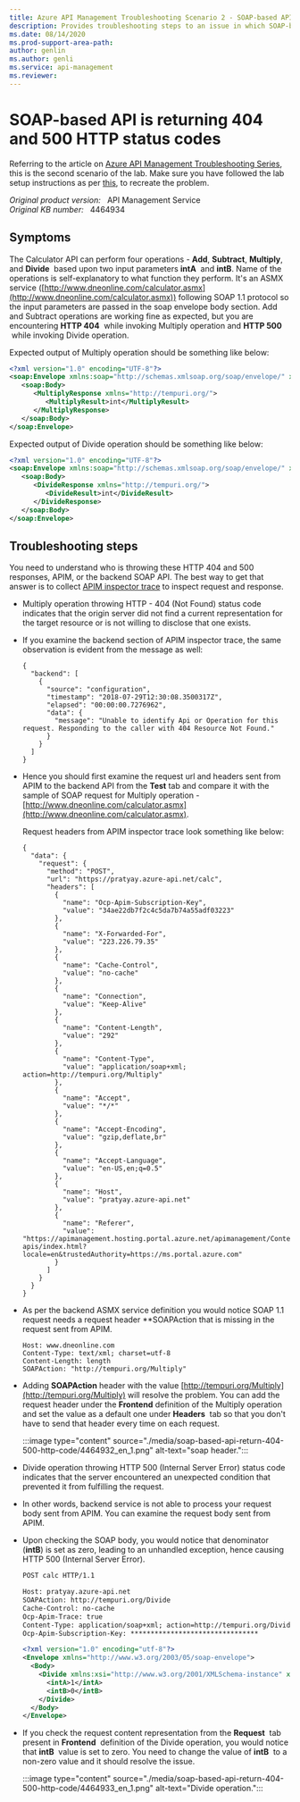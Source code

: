 ```yaml
---
title: Azure API Management Troubleshooting Scenario 2 - SOAP-based API returning 404 and 500 HTTP status codes
description: Provides troubleshooting steps to an issue in which SOAP-based API is returning 404 and 500 HTTP status codes
ms.date: 08/14/2020
ms.prod-support-area-path: 
author: genlin
ms.author: genli
ms.service: api-management
ms.reviewer: 
---
```

# SOAP-based API is returning 404 and 500 HTTP status codes

Referring to the article on [Azure API Management Troubleshooting Series](apim-troubleshooting-series.md), this is the second scenario of the lab. Make sure you have followed the lab setup instructions as per [this](https://github.com/prchanda/apimlab), to recreate the problem.

_Original product version:_ &nbsp; API Management Service  
_Original KB number:_ &nbsp; 4464934

## Symptoms

The Calculator API can perform four operations - **Add**, **Subtract**, **Multiply**, and **Divide**  based upon two input parameters **intA**  and **intB**. Name of the operations is self-explanatory to what function they perform. It's an ASMX service ([http://www.dneonline.com/calculator.asmx](http://www.dneonline.com/calculator.asmx)) following SOAP 1.1 protocol so the input parameters are passed in the soap envelope body section. Add and Subtract operations are working fine as expected, but you are encountering **HTTP 404**  while invoking Multiply operation and **HTTP 500**  while invoking Divide operation.

Expected output of Multiply operation should be something like below:

```xml
<?xml version="1.0" encoding="UTF-8"?>
<soap:Envelope xmlns:soap="http://schemas.xmlsoap.org/soap/envelope/" xmlns:xsd="http://www.w3.org/2001/XMLSchema" xmlns:xsi="http://www.w3.org/2001/XMLSchema-instance">
   <soap:Body>
      <MultiplyResponse xmlns="http://tempuri.org/">
         <MultiplyResult>int</MultiplyResult>
      </MultiplyResponse>
   </soap:Body>
</soap:Envelope>
```

Expected output of Divide operation should be something like below:

```xml
<?xml version="1.0" encoding="UTF-8"?>
<soap:Envelope xmlns:soap="http://schemas.xmlsoap.org/soap/envelope/" xmlns:xsd="http://www.w3.org/2001/XMLSchema" xmlns:xsi="http://www.w3.org/2001/XMLSchema-instance">
   <soap:Body>
      <DivideResponse xmlns="http://tempuri.org/">
         <DivideResult>int</DivideResult>
      </DivideResponse>
   </soap:Body>
</soap:Envelope>
```

## Troubleshooting steps

You need to understand who is throwing these HTTP 404 and 500 responses, APIM, or the backend SOAP API. The best way to get that answer is to collect [APIM inspector trace](/azure/api-management/api-management-howto-api-inspector) to inspect request and response.

- Multiply operation throwing HTTP - 404 (Not Found) status code indicates that the origin server did not find a current representation for the target resource or is not willing to disclose that one exists.
- If you examine the backend section of APIM inspector trace, the same observation is evident from the message as well:

    ```
    {
      "backend": [
        {
          "source": "configuration",
          "timestamp": "2018-07-29T12:30:08.3500317Z",
          "elapsed": "00:00:00.7276962",
          "data": {
            "message": "Unable to identify Api or Operation for this request. Responding to the caller with 404 Resource Not Found."
          }
        }
      ]
    }
    ```

- Hence you should first examine the request url and headers sent from APIM to the backend API from the **Test** tab and compare it with the sample of SOAP request for Multiply operation - [http://www.dneonline.com/calculator.asmx](http://www.dneonline.com/calculator.asmx).

    Request headers from APIM inspector trace look something like below:

    ```
    {
      "data": {
        "request": {
          "method": "POST",
          "url": "https://pratyay.azure-api.net/calc",
          "headers": [
            {
              "name": "Ocp-Apim-Subscription-Key",
              "value": "34ae22db7f2c4c5da7b74a55adf03223"
            },
            {
              "name": "X-Forwarded-For",
              "value": "223.226.79.35"
            },
            {
              "name": "Cache-Control",
              "value": "no-cache"
            },
            {
              "name": "Connection",
              "value": "Keep-Alive"
            },
            {
              "name": "Content-Length",
              "value": "292"
            },
            {
              "name": "Content-Type",
              "value": "application/soap+xml; action=http://tempuri.org/Multiply"
            },
            {
              "name": "Accept",
              "value": "*/*"
            },
            {
              "name": "Accept-Encoding",
              "value": "gzip,deflate,br"
            },
            {
              "name": "Accept-Language",
              "value": "en-US,en;q=0.5"
            },
            {
              "name": "Host",
              "value": "pratyay.azure-api.net"
            },
            {
              "name": "Referer",
              "value": "https://apimanagement.hosting.portal.azure.net/apimanagement/Content/1.0.385.3/apimap/apimap-apis/index.html?locale=en&trustedAuthority=https://ms.portal.azure.com"
            }
          ]
        }
      }
    }
    ```

- As per the backend ASMX service definition you would notice SOAP 1.1 request needs a request header **SOAPAction that is missing in the request sent from APIM.

    ```
    Host: www.dneonline.com
    Content-Type: text/xml; charset=utf-8
    Content-Length: length
    SOAPAction: "http://tempuri.org/Multiply"
    ```

- Adding **SOAPAction** header with the value [http://tempuri.org/Multiply](http://tempuri.org/Multiply) will resolve the problem. You can add the request header under the **Frontend** definition of the Multiply operation and set the value as a default one under **Headers**  tab so that you don't have to send that header every time on each request.

    :::image type="content" source="./media/soap-based-api-return-404-500-http-code/4464932_en_1.png" alt-text="soap header.":::

- Divide operation throwing HTTP 500 (Internal Server Error) status code indicates that the server encountered an unexpected condition that prevented it from fulfilling the request.
- In other words, backend service is not able to process your request body sent from APIM. You can examine the request body sent from APIM.
- Upon checking the SOAP body, you would notice that denominator (**intB**) is set as zero, leading to an unhandled exception, hence causing HTTP 500 (Internal Server Error).

    ```xml
    POST calc HTTP/1.1
    
    Host: pratyay.azure-api.net
    SOAPAction: http://tempuri.org/Divide
    Cache-Control: no-cache
    Ocp-Apim-Trace: true
    Content-Type: application/soap+xml; action=http://tempuri.org/Divide
    Ocp-Apim-Subscription-Key: ********************************
    
    <?xml version="1.0" encoding="utf-8"?>
    <Envelope xmlns="http://www.w3.org/2003/05/soap-envelope">
      <Body>
        <Divide xmlns:xsi="http://www.w3.org/2001/XMLSchema-instance" xmlns="http://tempuri.org/">
          <intA>1</intA>
          <intB>0</intB>
        </Divide>
      </Body>
    </Envelope>
    ```


- If you check the request content representation from the **Request**  tab present in **Frontend**  definition of the Divide operation, you would notice that **intB**  value is set to zero. You need to change the value of **intB**  to a non-zero value and it should resolve the issue.

    :::image type="content" source="./media/soap-based-api-return-404-500-http-code/4464933_en_1.png" alt-text="Divide operation.":::

